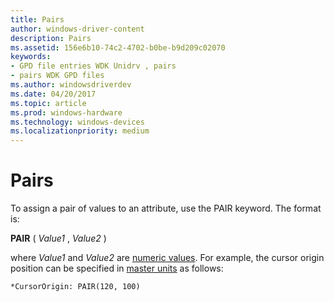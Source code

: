 ```yaml
---
title: Pairs
author: windows-driver-content
description: Pairs
ms.assetid: 156e6b10-74c2-4702-b0be-b9d209c02070
keywords:
- GPD file entries WDK Unidrv , pairs
- pairs WDK GPD files
ms.author: windowsdriverdev
ms.date: 04/20/2017
ms.topic: article
ms.prod: windows-hardware
ms.technology: windows-devices
ms.localizationpriority: medium
---
```


# Pairs





To assign a pair of values to an attribute, use the PAIR keyword. The format is:

**PAIR** ( *Value1* , *Value2* )

where *Value1* and *Value2* are [numeric values](numeric-values.md). For example, the cursor origin position can be specified in [master units](master-units.md) as follows:

```
*CursorOrigin: PAIR(120, 100)
```

 

 





